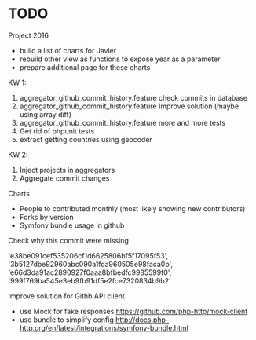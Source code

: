 TODO
==============

Project 2016
* build a list of charts for Javier
* rebuild other view as functions to expose year as a parameter
* prepare additional page for these charts


KW 1:

1. aggregator_github_commit_history.feature check commits in database
2. aggregator_github_commit_history.feature Improve solution (maybe using array diff)
3. aggregator_github_commit_history.feature more and more tests
4. Get rid of phpunit tests
4. extract getting countries using geocoder

KW 2:

1. Inject projects in aggregators
2. Aggregate commit changes

Charts

- People to contributed monthly (most likely showing new contributors)
- Forks by version
- Symfony bundle usage in github


Check why this commit were missing

'e38be091cef535206cf1d6625806bf5f17095f53',
'3b5127dbe92960abc090a1fda960505e98faca0b',
'e66d3da91ac2890927f0aaa8bfbedfc9985599f0',
'999f769ba545e3eb9fb91df5e2fce7320834b9b2'


Improve solution for Githb API client

* use Mock for fake responses https://github.com/php-http/mock-client
* use bundle to simplify config http://docs.php-http.org/en/latest/integrations/symfony-bundle.html

